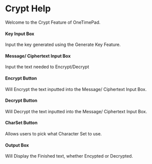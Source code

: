 # Crypt Help
 Welcome to the Crypt Feature of OneTimePad.

 #### Key Input Box
 Input the key generated using the Generate Key Feature. 

 #### Message/ Ciphertext Input Box
 Input the text needed to Encrypt/Decrypt

 #### Encrypt Button
 Will Encrypt the text inputted into the Message/ Ciphertext Input Box.

 #### Decrypt Button
 Will Decrypt the text inputted into the Message/ Ciphertext Input Box.

 #### CharSet Button
 Allows users to pick what Character Set to use. 

 #### Output Box
 Will Display the Finished text, whether Encypted or Decrypted.

 

